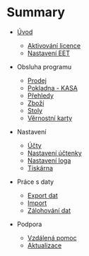 # Summary

* [Úvod](README.md)
   * [Aktivování licence](licence.md)
   * [Nastavení EET](companyEET.md)
   
* Obsluha programu
   * [Prodej](prodej.md)
   * [Pokladna - KASA](pokladna.md)
   * [Přehledy](prehledy.md)
   * [Zboží](zbozi.md)
   * [Stoly](tables.md)
   * [Věrnostní karty](loyaltycards.md)
   
* Nastavení
   * [Účty](ucty.md)
   * [Nastavení účtenky](receiptsettings.md)
   * [Nastavení loga](logo.md)
   * [Tiskárna](printer.md)
   
* Práce s daty
   * [Export dat](data/export.md)
   * [Import](data/import.md)
   * [Zálohování dat](config.md)
   
* Podpora
   * [Vzdálená pomoc](support.md)
   * [Aktualizace](update.md)

